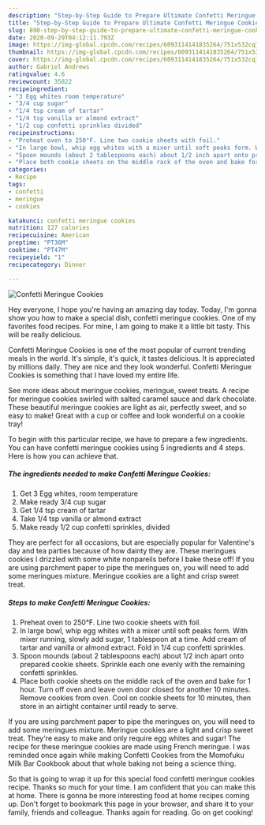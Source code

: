 ```yaml
---
description: "Step-by-Step Guide to Prepare Ultimate Confetti Meringue Cookies"
title: "Step-by-Step Guide to Prepare Ultimate Confetti Meringue Cookies"
slug: 890-step-by-step-guide-to-prepare-ultimate-confetti-meringue-cookies
date: 2020-09-29T04:12:11.793Z
image: https://img-global.cpcdn.com/recipes/6093114141835264/751x532cq70/confetti-meringue-cookies-recipe-main-photo.jpg
thumbnail: https://img-global.cpcdn.com/recipes/6093114141835264/751x532cq70/confetti-meringue-cookies-recipe-main-photo.jpg
cover: https://img-global.cpcdn.com/recipes/6093114141835264/751x532cq70/confetti-meringue-cookies-recipe-main-photo.jpg
author: Gabriel Andrews
ratingvalue: 4.6
reviewcount: 35822
recipeingredient:
- "3 Egg whites room temperature"
- "3/4 cup sugar"
- "1/4 tsp cream of tartar"
- "1/4 tsp vanilla or almond extract"
- "1/2 cup confetti sprinkles divided"
recipeinstructions:
- "Preheat oven to 250°F. Line two cookie sheets with foil."
- "In large bowl, whip egg whites with a mixer until soft peaks form. With mixer running, slowly add sugar, 1 tablespoon at a time. Add cream of tartar and vanilla or almond extract. Fold in 1/4 cup confetti sprinkles."
- "Spoon mounds (about 2 tablespoons each) about 1/2 inch apart onto prepared cookie sheets. Sprinkle each one evenly with the remaining confetti sprinkles."
- "Place both cookie sheets on the middle rack of the oven and bake for 1 hour. Turn off oven and leave oven door closed for another 10 minutes. Remove cookies from oven. Cool on cookie sheets for 10 minutes, then store in an airtight container until ready to serve."
categories:
- Recipe
tags:
- confetti
- meringue
- cookies

katakunci: confetti meringue cookies 
nutrition: 127 calories
recipecuisine: American
preptime: "PT36M"
cooktime: "PT47M"
recipeyield: "1"
recipecategory: Dinner

---
```



![Confetti Meringue Cookies](https://img-global.cpcdn.com/recipes/6093114141835264/751x532cq70/confetti-meringue-cookies-recipe-main-photo.jpg)

Hey everyone, I hope you're having an amazing day today. Today, I'm gonna show you how to make a special dish, confetti meringue cookies. One of my favorites food recipes. For mine, I am going to make it a little bit tasty. This will be really delicious.

Confetti Meringue Cookies is one of the most popular of current trending meals in the world. It's simple, it's quick, it tastes delicious. It is appreciated by millions daily. They are nice and they look wonderful. Confetti Meringue Cookies is something that I have loved my entire life.

See more ideas about meringue cookies, meringue, sweet treats. A recipe for meringue cookies swirled with salted caramel sauce and dark chocolate. These beautiful meringue cookies are light as air, perfectly sweet, and so easy to make! Great with a cup or coffee and look wonderful on a cookie tray!


To begin with this particular recipe, we have to prepare a few ingredients. You can have confetti meringue cookies using 5 ingredients and 4 steps. Here is how you can achieve that.

<!--inarticleads1-->

##### The ingredients needed to make Confetti Meringue Cookies:

1. Get 3 Egg whites, room temperature
1. Make ready 3/4 cup sugar
1. Get 1/4 tsp cream of tartar
1. Take 1/4 tsp vanilla or almond extract
1. Make ready 1/2 cup confetti sprinkles, divided


They are perfect for all occasions, but are especially popular for Valentine&#39;s day and tea parties because of how dainty they are. These meringues cookies I drizzled with some white nonpareils before I bake these off! If you are using parchment paper to pipe the meringues on, you will need to add some meringues mixture. Meringue cookies are a light and crisp sweet treat. 

<!--inarticleads2-->

##### Steps to make Confetti Meringue Cookies:

1. Preheat oven to 250°F. Line two cookie sheets with foil.
1. In large bowl, whip egg whites with a mixer until soft peaks form. With mixer running, slowly add sugar, 1 tablespoon at a time. Add cream of tartar and vanilla or almond extract. Fold in 1/4 cup confetti sprinkles.
1. Spoon mounds (about 2 tablespoons each) about 1/2 inch apart onto prepared cookie sheets. Sprinkle each one evenly with the remaining confetti sprinkles.
1. Place both cookie sheets on the middle rack of the oven and bake for 1 hour. Turn off oven and leave oven door closed for another 10 minutes. Remove cookies from oven. Cool on cookie sheets for 10 minutes, then store in an airtight container until ready to serve.


If you are using parchment paper to pipe the meringues on, you will need to add some meringues mixture. Meringue cookies are a light and crisp sweet treat. They&#39;re easy to make and only require egg whites and sugar! The recipe for these meringue cookies are made using French meringue. I was reminded once again while making Confetti Cookies from the Momofuku Milk Bar Cookbook about that whole baking not being a science thing. 

So that is going to wrap it up for this special food confetti meringue cookies recipe. Thanks so much for your time. I am confident that you can make this at home. There is gonna be more interesting food at home recipes coming up. Don't forget to bookmark this page in your browser, and share it to your family, friends and colleague. Thanks again for reading. Go on get cooking!
